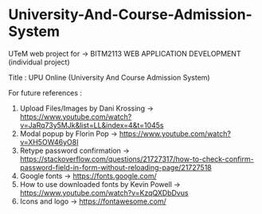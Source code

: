 # University-And-Course-Admission-System
UTeM web project for -> BITM2113 WEB APPLICATION DEVELOPMENT (individual project)

Title : UPU Online (University And Course Admission System)










For future references : 

1) Upload Files/Images by Dani Krossing -> https://www.youtube.com/watch?v=JaRq73y5MJk&list=LL&index=4&t=1045s
2) Modal popup by Florin Pop -> https://www.youtube.com/watch?v=XH5OW46yO8I
3) Retype password confirmation -> https://stackoverflow.com/questions/21727317/how-to-check-confirm-password-field-in-form-without-reloading-page/21727518
4) Google fonts -> https://fonts.google.com/
5) How to use downloaded fonts by Kevin Powell -> https://www.youtube.com/watch?v=KzqQXDbDvus
6) Icons and logo -> https://fontawesome.com/




